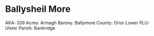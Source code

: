 # Ballysheil More

AKA: 339
Acres: Armagh
Barony: Ballymore
County: Orior Lower
PLU: Ulster
Parish: Banbridge